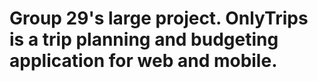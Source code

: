 # Group 29's large project. OnlyTrips is a trip planning and budgeting application for web and mobile.
